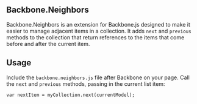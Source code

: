 ﻿## Backbone.Neighbors

Backbone.Neighbors is an extension for Backbone.js designed to make it easier to manage adjacent items 
in a collection. It adds `next` and `previous` methods to the collection that return references to the items 
that come before and after the current item.

## Usage

Include the `backbone.neighbors.js` file after Backbone on your page. Call the `next` and `previous` methods, passing
in the current list item:

	var nextItem = myCollection.next(currentModel); 

